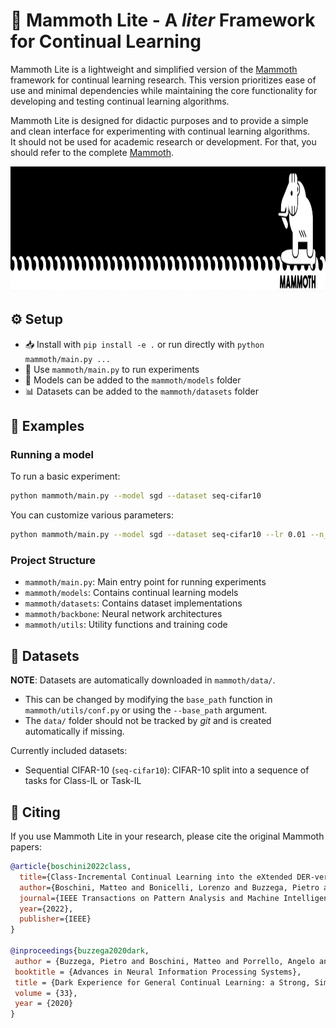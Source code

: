 # 🦣 Mammoth Lite - A *liter* Framework for Continual Learning

Mammoth Lite is a lightweight and simplified version of the [Mammoth](https://github.com/aimagelab/mammoth) framework for continual learning research. This version prioritizes ease of use and minimal dependencies while maintaining the core functionality for developing and testing continual learning algorithms.

Mammoth Lite is designed for didactic purposes and to provide a simple and clean interface for experimenting with continual learning algorithms.  
It should not be used for academic research or development. For that, you should refer to the complete [Mammoth](https://github.com/aimagelab/mammoth).

<p align="center">
  <img width="1000" height="200" src="docs/static/mammoth_banner.svg" alt="logo">
</p>

## ⚙️ Setup

- 📥 Install with `pip install -e .` or run directly with `python mammoth/main.py ...`
- 🚀 Use `mammoth/main.py` to run experiments
- 🧩 Models can be added to the `mammoth/models` folder
- 📊 Datasets can be added to the `mammoth/datasets` folder

## 🧪 Examples

### Running a model

To run a basic experiment:

```bash
python mammoth/main.py --model sgd --dataset seq-cifar10
```

You can customize various parameters:

```bash
python mammoth/main.py --model sgd --dataset seq-cifar10 --lr 0.01 --n_epochs 50
```

### Project Structure

- `mammoth/main.py`: Main entry point for running experiments
- `mammoth/models`: Contains continual learning models
- `mammoth/datasets`: Contains dataset implementations
- `mammoth/backbone`: Neural network architectures
- `mammoth/utils`: Utility functions and training code

## 🔧 Datasets

**NOTE**: Datasets are automatically downloaded in `mammoth/data/`.  
- This can be changed by modifying the `base_path` function in `mammoth/utils/conf.py` or using the `--base_path` argument.
- The `data/` folder should not be tracked by _git_ and is created automatically if missing.

Currently included datasets:
- Sequential CIFAR-10 (`seq-cifar10`): CIFAR-10 split into a sequence of tasks for Class-IL or Task-IL

## 📝 Citing

If you use Mammoth Lite in your research, please cite the original Mammoth papers:

```bibtex
@article{boschini2022class,
  title={Class-Incremental Continual Learning into the eXtended DER-verse},
  author={Boschini, Matteo and Bonicelli, Lorenzo and Buzzega, Pietro and Porrello, Angelo and Calderara, Simone},
  journal={IEEE Transactions on Pattern Analysis and Machine Intelligence},
  year={2022},
  publisher={IEEE}
}

@inproceedings{buzzega2020dark,
 author = {Buzzega, Pietro and Boschini, Matteo and Porrello, Angelo and Abati, Davide and Calderara, Simone},
 booktitle = {Advances in Neural Information Processing Systems},
 title = {Dark Experience for General Continual Learning: a Strong, Simple Baseline},
 volume = {33},
 year = {2020}
}
```
